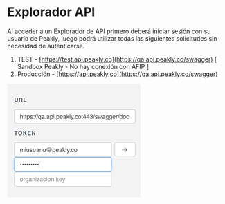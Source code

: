 # Explorador API

Al acceder a un Explorador de API primero deberá iniciar sesión con su usuario de Peakly, luego podrá utilizar todas las siguientes solicitudes sin necesidad de autenticarse.

1. TEST - [https://test.api.peakly.co](https://qa.api.peakly.co/swagger)     \[ Sandbox Peakly - No hay conexión con AFIP \]
2. Producción - [https://api.peakly.co](https://qa.api.peakly.co/swagger)

![](.gitbook/assets/login.png)

